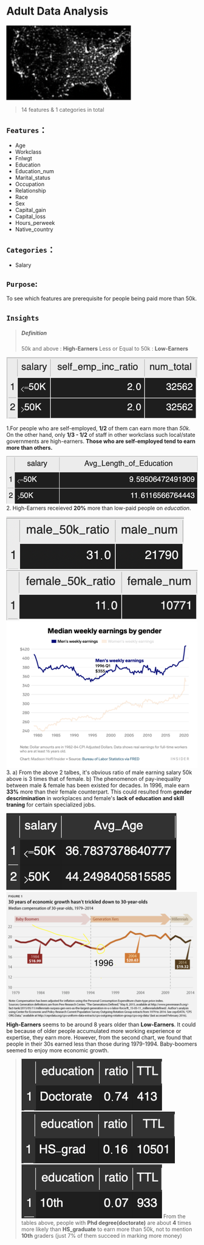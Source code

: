 # Adult Data Analysis
![示意圖](./image/示意圖.png)
> 14 features & 1 categories in total
## `Features`：
* Age 
* Workclass
* Fnlwgt 
* Education
* Education_num
* Marital_status
* Occupation
* Relationship
* Race
* Sex
* Capital_gain
* Capital_loss
* Hours_perweek
* Native_country  
## `Categories`：
* Salary

## `Purpose`:
To see which features are prerequisite for people being paid more than 50k.

## `Insights`
> ##### Definition
> 50k and above : **High-Earners**
> Less or Equal to 50k : **Low-Earners**


![公司自雇者](./image/自雇者.png)

1.For people who are self-employed, **1/2** of them can earn more than *50k*. On the other hand, only **1/3 - 1/2** of staff in other workclass such local/state governments are high-earners. **Those who are self-employed tend to earn more than others.**

![公司自雇者](./image/受教育時間.png)
2. High-Earners receieved **20%** more than low-paid people on *education*.

![男性高薪](./image/男性高薪.png)
![女性高薪](./image/女性高薪.png)
![gender_gap](./image/gender_gap.png)
3. a) From the above 2 talbes, it's obvious ratio of male earning salary 50k above is 3 times that of female. 
   b) The phenomenon of pay-inequality between male & female has been existed for decades.
   In 1996, male earn **33%** more than their female counterpart. This could resulted from **gender descrimination** in workplaces and female's **lack of education and skill traning** for certain specialized jobs.



![年紀](./image/年紀.png)
![世代](./image/generation_gap.png)
**High-Earners** seems to be around 8 years older than **Low-Earners**. It could be because of older people accumulated more working experience or expertise, they earn more. 
However, from the second chart, we found that people in their 30s earned less than those during 1979-1994. Baby-boomers seemed to enjoy more economic growth.



>![doctorate](./image/doctorate.png)
![hs_grad](./image/hs_grad.png)
![10th](./image/10th.png)
From the tables above, people with **Phd degree(doctorate)** are about **4** times more likely than **HS_graduate** to earn more than 50k, not to mention **10th** graders (just 7% of them succeed in marking more money)